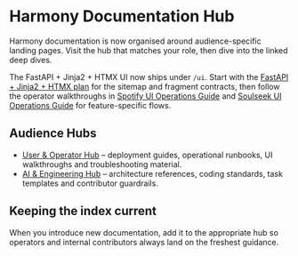 # Harmony Documentation Hub

Harmony documentation is now organised around audience-specific landing pages.
Visit the hub that matches your role, then dive into the linked deep dives.

The FastAPI + Jinja2 + HTMX UI now ships under `/ui`. Start with the
[FastAPI + Jinja2 + HTMX plan](ui/fe-htmx-plan.md) for the sitemap and
fragment contracts, then follow the operator walkthroughs in
[Spotify UI Operations Guide](ui/spotify.md) and
[Soulseek UI Operations Guide](ui/soulseek.md) for feature-specific flows.

## Audience Hubs
- [User & Operator Hub](user/README.md) – deployment guides, operational
runbooks, UI walkthroughs and troubleshooting material.
- [AI & Engineering Hub](ai/README.md) – architecture references, coding
standards, task templates and contributor guardrails.

## Keeping the index current
When you introduce new documentation, add it to the appropriate hub so operators
and internal contributors always land on the freshest guidance.
